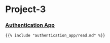 # Project-3

### [Authentication App](authentication_app/read.md)
```markdown
{{% include "authentication_app/read.md" %}}
